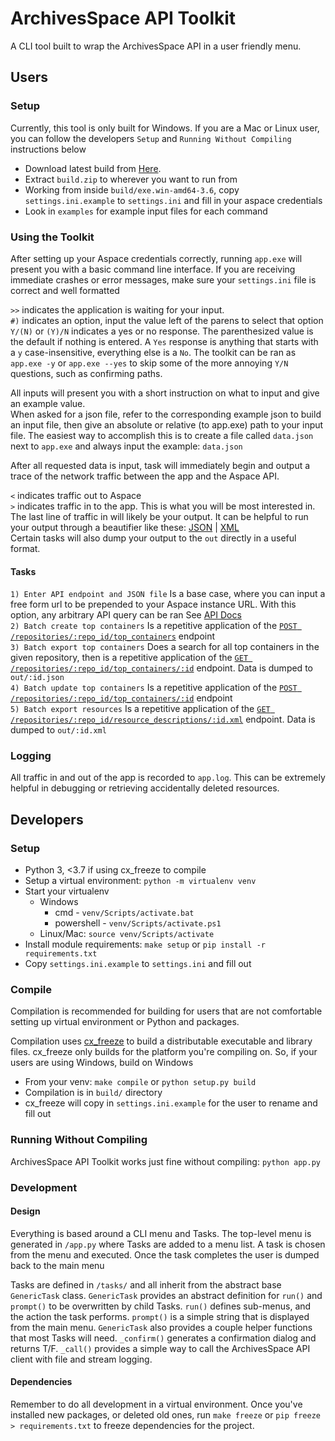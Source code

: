 # ArchivesSpace API Toolkit
A CLI tool built to wrap the ArchivesSpace API in a user friendly menu.

## Users
### Setup
Currently, this tool is only built for Windows. If you are a Mac or Linux user, you can follow the developers `Setup` and `Running Without Compiling` instructions below
* Download latest build from [Here](https://github.com/uoregon-libraries/archivesspace-api-toolkit/releases/latest).
* Extract `build.zip` to wherever you want to run from
* Working from inside `build/exe.win-amd64-3.6`, copy `settings.ini.example` to `settings.ini` and fill in your aspace credentials
* Look in `examples` for example input files for each command

### Using the Toolkit
After setting up your Aspace credentials correctly, running `app.exe` will present you with a basic command line interface.
If you are receiving immediate crashes or error messages, make sure your `settings.ini` file is correct and well formatted

`>>` indicates the application is waiting for your input.  
`#)` indicates an option, input the value left of the parens to select that option  
`Y/(N)` or `(Y)/N` indicates a yes or no response. The parenthesized value is the default if nothing is entered. A `Yes` response is anything that starts with a `y` case-insensitive, everything else is a `No`.
The toolkit can be ran as `app.exe -y` or `app.exe --yes` to skip some of the more annoying `Y/N` questions, such as confirming paths.

All inputs will present you with a short instruction on what to input and give an example value.  
When asked for a json file, refer to the corresponding example json to build an input file, then give an absolute or relative (to app.exe) path to your input file.
The easiest way to accomplish this is to create a file called `data.json` next to `app.exe` and always input the example: `data.json`

After all requested data is input, task will immediately begin and output a trace of the network traffic between the app and the Aspace API.

`<` indicates traffic out to Aspace  
`>` indicates traffic in to the app. This is what you will be most interested in.  
The last line of traffic in will likely be your output. It can be helpful to run your output through a beautifier like these: [JSON](https://jsonformatter.org/) | [XML](https://jsonformatter.org/xml-formatter)  
Certain tasks will also dump your output to the `out` directly in a useful format.

#### Tasks
`1) Enter API endpoint and JSON file` Is a base case, where you can input a free form url to be prepended to your Aspace instance URL.
With this option, any arbitrary API query can be ran
See [API Docs](https://archivesspace.github.io/archivesspace/api/#routes-by-uri)  
`2) Batch create top containers` Is a repetitive application of the [`POST /repositories/:repo_id/top_containers`](https://archivesspace.github.io/archivesspace/api/#create-a-top-container) endpoint  
`3) Batch export top containers` Does a search for all top containers in the given repository, then is a repetitive application of the [`GET /repositories/:repo_id/top_containers/:id`](https://archivesspace.github.io/archivesspace/api/#get-a-top-container-by-id) endpoint. Data is dumped to `out/:id.json`  
`4) Batch update top containers` Is a repetitive application of the [`POST /repositories/:repo_id/top_containers/:id`](https://archivesspace.github.io/archivesspace/api/#update-a-top-container) endpoint  
`5) Batch export resources` Is a repetitive application of the [`GET /repositories/:repo_id/resource_descriptions/:id.xml`](https://archivesspace.github.io/archivesspace/api/#get-an-ead-representation-of-a-resource204) endpoint. Data is dumped to `out/:id.xml`

### Logging
All traffic in and out of the app is recorded to `app.log`. This can be extremely helpful in debugging or retrieving accidentally deleted resources.

## Developers

### Setup
- Python 3, <3.7 if using cx_freeze to compile
- Setup a virtual environment: `python -m virtualenv venv`
- Start your virtualenv
  - Windows
    - cmd - `venv/Scripts/activate.bat`
    - powershell - `venv/Scripts/activate.ps1`
  - Linux/Mac: `source venv/Scripts/activate`
- Install module requirements: `make setup` or `pip install -r requirements.txt`
- Copy `settings.ini.example` to `settings.ini` and fill out

### Compile
Compilation is recommended for building for users that are not comfortable setting up virtual environment or Python and packages.

Compilation uses [cx_freeze](https://anthony-tuininga.github.io/cx_Freeze/) to build a distributable executable and library files. cx_freeze only builds for the platform you're compiling on. So, if your users are using Windows, build on Windows

- From your venv: `make compile` or `python setup.py build`
- Compilation is in `build/` directory
- cx_freeze will copy in `settings.ini.example` for the user to rename and fill out

### Running Without Compiling
ArchivesSpace API Toolkit works just fine without compiling:
`python app.py`

### Development
#### Design
Everything is based around a CLI menu and Tasks. The top-level menu is generated in `/app.py` where Tasks are added to a menu list. A task is chosen from the menu and executed. Once the task completes the user is dumped back to the main menu

Tasks are defined in `/tasks/` and all inherit from the abstract base `GenericTask` class. `GenericTask` provides an abstract definition for `run()` and `prompt()` to be overwritten by child Tasks. `run()` defines sub-menus, and the action the task performs. `prompt()` is a simple string that is displayed from the main menu. `GenericTask` also provides a couple helper functions that most Tasks will need. `_confirm()` generates a confirmation dialog and returns T/F. `_call()` provides a simple way to call the ArchivesSpace API client with file and stream logging.

#### Dependencies
Remember to do all development in a virtual environment. Once you've installed new packages, or deleted old ones, run `make freeze` or `pip freeze > requirements.txt` to freeze dependencies for the project.
